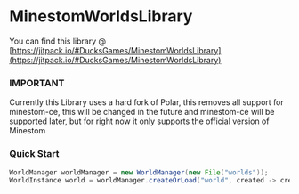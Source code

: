 # MinestomWorldsLibrary

You can find this library @ [https://jitpack.io/#DucksGames/MinestomWorldsLibrary](https://jitpack.io/#DucksGames/MinestomWorldsLibrary)

### IMPORTANT
Currently this Library uses a hard fork of Polar, this removes all support for minestom-ce, this will be changed in the future and minestom-ce will be supported later, but for right now it only supports the official version of Minestom

### Quick Start
```Java
WorldManager worldManager = new WorldManager(new File("worlds"));
WorldInstance world = worldManager.createOrLoad("world", created -> created.worldInfo().setSpawn(new Pos(0, 22, 0)));
```

